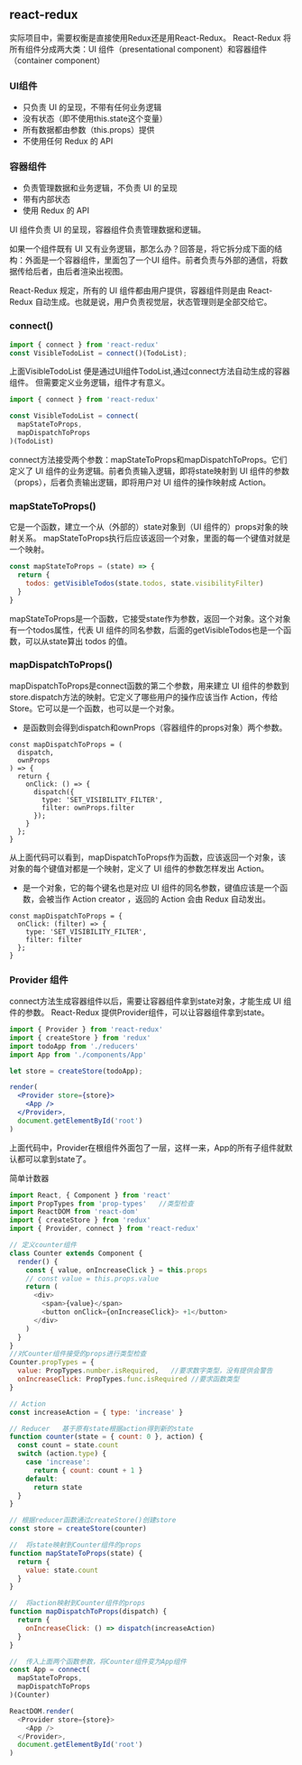 ## react-redux

实际项目中，需要权衡是直接使用Redux还是用React-Redux。
 React-Redux 将所有组件分成两大类：UI 组件（presentational component）和容器组件（container component）

### UI组件

- 只负责 UI 的呈现，不带有任何业务逻辑
- 没有状态（即不使用this.state这个变量）
- 所有数据都由参数（this.props）提供
- 不使用任何 Redux 的 API

### 容器组件

- 负责管理数据和业务逻辑，不负责 UI 的呈现
- 带有内部状态
- 使用 Redux 的 API

UI 组件负责 UI 的呈现，容器组件负责管理数据和逻辑。

如果一个组件既有 UI 又有业务逻辑，那怎么办？回答是，将它拆分成下面的结构：外面是一个容器组件，里面包了一个UI 组件。前者负责与外部的通信，将数据传给后者，由后者渲染出视图。

React-Redux 规定，所有的 UI 组件都由用户提供，容器组件则是由 React-Redux 自动生成。也就是说，用户负责视觉层，状态管理则是全部交给它。

### connect()

```javascript
import { connect } from 'react-redux'
const VisibleTodoList = connect()(TodoList);
```

上面VisibleTodoList 便是通过UI组件TodoList,通过connect方法自动生成的容器组件。
 但需要定义业务逻辑，组件才有意义。



```javascript
import { connect } from 'react-redux'

const VisibleTodoList = connect(
  mapStateToProps,
  mapDispatchToProps
)(TodoList)
```

connect方法接受两个参数：mapStateToProps和mapDispatchToProps。它们定义了 UI 组件的业务逻辑。前者负责输入逻辑，即将state映射到 UI 组件的参数（props），后者负责输出逻辑，即将用户对 UI 组件的操作映射成 Action。

### mapStateToProps()

它是一个函数，建立一个从（外部的）state对象到（UI 组件的）props对象的映射关系。
 mapStateToProps执行后应该返回一个对象，里面的每一个键值对就是一个映射。



```jsx
const mapStateToProps = (state) => {
  return {
    todos: getVisibleTodos(state.todos, state.visibilityFilter)
  }
}
```

mapStateToProps是一个函数，它接受state作为参数，返回一个对象。这个对象有一个todos属性，代表 UI 组件的同名参数，后面的getVisibleTodos也是一个函数，可以从state算出 todos 的值。

### mapDispatchToProps()

mapDispatchToProps是connect函数的第二个参数，用来建立 UI 组件的参数到store.dispatch方法的映射。它定义了哪些用户的操作应该当作 Action，传给 Store。它可以是一个函数，也可以是一个对象。

- 是函数则会得到dispatch和ownProps（容器组件的props对象）两个参数。



```tsx
const mapDispatchToProps = (
  dispatch,
  ownProps
) => {
  return {
    onClick: () => {
      dispatch({
        type: 'SET_VISIBILITY_FILTER',
        filter: ownProps.filter
      });
    }
  };
}
```

从上面代码可以看到，mapDispatchToProps作为函数，应该返回一个对象，该对象的每个键值对都是一个映射，定义了 UI 组件的参数怎样发出 Action。

- 是一个对象，它的每个键名也是对应 UI 组件的同名参数，键值应该是一个函数，会被当作 Action creator ，返回的 Action 会由 Redux 自动发出。



```tsx
const mapDispatchToProps = {
  onClick: (filter) => {
    type: 'SET_VISIBILITY_FILTER',
    filter: filter
  };
}
```

###   Provider  组件

connect方法生成容器组件以后，需要让容器组件拿到state对象，才能生成 UI 组件的参数。
 React-Redux 提供Provider组件，可以让容器组件拿到state。



```jsx
import { Provider } from 'react-redux'
import { createStore } from 'redux'
import todoApp from './reducers'
import App from './components/App'

let store = createStore(todoApp);

render(
  <Provider store={store}>
    <App />
  </Provider>,
  document.getElementById('root')
)
```

上面代码中，Provider在根组件外面包了一层，这样一来，App的所有子组件就默认都可以拿到state了。





简单计数器

```js
import React, { Component } from 'react'
import PropTypes from 'prop-types'   //类型检查
import ReactDOM from 'react-dom'
import { createStore } from 'redux'
import { Provider, connect } from 'react-redux'

// 定义counter组件
class Counter extends Component {
  render() {
    const { value, onIncreaseClick } = this.props
    // const value = this.props.value
    return (
      <div>
        <span>{value}</span>
        <button onClick={onIncreaseClick}> +1</button>
      </div>
    )
  }
}
//对Counter组件接受的props进行类型检查
Counter.propTypes = {
  value: PropTypes.number.isRequired,   //要求数字类型，没有提供会警告
  onIncreaseClick: PropTypes.func.isRequired //要求函数类型
}

// Action  
const increaseAction = { type: 'increase' }

// Reducer   基于原有state根据action得到新的state
function counter(state = { count: 0 }, action) {
  const count = state.count
  switch (action.type) {
    case 'increase':
      return { count: count + 1 }
    default:
      return state
  }
}

// 根据reducer函数通过createStore()创建store
const store = createStore(counter)

//  将state映射到Counter组件的props
function mapStateToProps(state) {
  return {
    value: state.count
  }
}

//  将action映射到Counter组件的props
function mapDispatchToProps(dispatch) {
  return {
    onIncreaseClick: () => dispatch(increaseAction)
  }
}

//  传入上面两个函数参数，将Counter组件变为App组件
const App = connect(
  mapStateToProps,
  mapDispatchToProps
)(Counter)

ReactDOM.render(
  <Provider store={store}>
    <App />
  </Provider>,
  document.getElementById('root')
)
```

